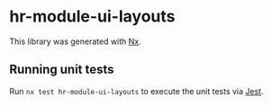 # hr-module-ui-layouts

This library was generated with [Nx](https://nx.dev).

## Running unit tests

Run `nx test hr-module-ui-layouts` to execute the unit tests via [Jest](https://jestjs.io).
